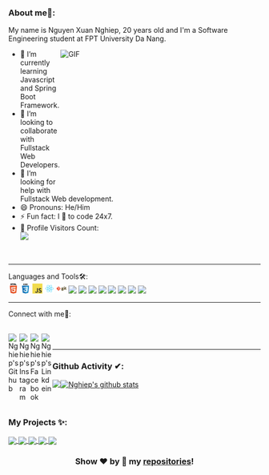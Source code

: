 ### About me🧑:
My name is Nguyen Xuan Nghiep, 20 years old and I'm a Software Engineering student at FPT University Da Nang.

<img align="right" alt="GIF" src="https://cdn.dribbble.com/users/1059583/screenshots/4171367/coding-freak.gif" width="400" height="280" />

- 🌱 I’m currently learning Javascript and Spring Boot Framework.
- 👯 I’m looking to collaborate with Fullstack Web Developers.
- 🤔 I’m looking for help with Fullstack Web development.
- 😄 Pronouns: He/Him
- ⚡ Fun fact: I 💖 to code 24x7.
- 🎢 Profile Visitors Count:  
![](https://visitor-badge.glitch.me/badge?page_id=nxn1710)

<br/>

---

Languages and Tools🛠:
  <br/>
<code><img height="20" src="https://raw.githubusercontent.com/github/explore/80688e429a7d4ef2fca1e82350fe8e3517d3494d/topics/html/html.png"></code>
<code><img height="20" src="https://raw.githubusercontent.com/github/explore/80688e429a7d4ef2fca1e82350fe8e3517d3494d/topics/css/css.png"></code>
<code><img height="20" src="https://raw.githubusercontent.com/github/explore/80688e429a7d4ef2fca1e82350fe8e3517d3494d/topics/javascript/javascript.png"></code>
<code><img height="20" src="https://raw.githubusercontent.com/github/explore/80688e429a7d4ef2fca1e82350fe8e3517d3494d/topics/react/react.png"></code> 
<code><img height="20" src="https://raw.githubusercontent.com/github/explore/80688e429a7d4ef2fca1e82350fe8e3517d3494d/topics/git/git.png"></code>
<code><img height="20" src="https://upload.wikimedia.org/wikipedia/commons/thumb/a/ae/Github-desktop-logo-symbol.svg/1024px-Github-desktop-logo-symbol.svg.png"></code>
<code><img height="20" src="https://dzone.com/storage/temp/12434118-spring-boot-logo.png"></code>
<code><img height="20" src="https://upload.wikimedia.org/wikipedia/commons/thumb/b/b2/Bootstrap_logo.svg/1024px-Bootstrap_logo.svg.png"></code>
<code><img height="20" src="https://upload.wikimedia.org/wikipedia/commons/thumb/c/c3/Python-logo-notext.svg/768px-Python-logo-notext.svg.png"></code>
<code><img height="20" src="https://pivotal.gallerycdn.vsassets.io/extensions/pivotal/vscode-boot-dev-pack/0.0.8/1537205812649/Microsoft.VisualStudio.Services.Icons.Default"></code>
<code><img height="20" src="https://upload.wikimedia.org/wikipedia/en/d/d2/Sublime_Text_3_logo.png"></code>
<code><img height="20" src="https://brandslogos.com/wp-content/uploads/images/large/java-logo-1.png"></code>
<code><img height="20" src="https://upload.wikimedia.org/wikipedia/commons/thumb/9/9a/Visual_Studio_Code_1.35_icon.svg/1024px-Visual_Studio_Code_1.35_icon.svg.png"></code>

---

Connect with me🤝:

<br/>


<a href="https://github.com/nxn1710">
  <img align="left" alt="Nghiep's Github" width="22px" src="https://upload.wikimedia.org/wikipedia/commons/thumb/a/ae/Github-desktop-logo-symbol.svg/1024px-Github-desktop-logo-symbol.svg.png" />
</a>

<a href="https://instagram.com/nguyenxuannghiep/">
  <img align="left" alt="Nghiep's Instagram" width="22px" src="https://upload.wikimedia.org/wikipedia/commons/thumb/a/a5/Instagram_icon.png/600px-Instagram_icon.png" />
</a>

<a href="https://www.facebook.com/nxn1710">
  <img align="left" alt="Nghiep's Facebook" width="22px" src="https://facebookbrand.com/wp-content/uploads/2019/04/f_logo_RGB-Hex-Blue_512.png?w=512&h=512" />
</a>

<a href="https://linkedin.com/in/nxn1710/">
  <img align="left" alt="Nghiep's Linkdein" width="22px" src="https://cdn3.iconfinder.com/data/icons/inficons/512/linkedin.png" />
</a>

<br/>


---

### Github Activity ✔:

<a href="https://github.com/nxn1710">
  <img align="left" src="https://github-readme-stats.vercel.app/api/top-langs/?username=Nxn1710&theme=tokyonight" />
  </a>

<a href="https://github.com/nxn1710">
 <img align="center" src="https://github-readme-stats.vercel.app/api?username=Nxn1710&show_icons=true&theme=tokyonight&line_height=27" alt="Nghiep's github stats"/>
</a>

<br/>
<br/>
<br/>

### My Projects ✨:
  
<a href="https://github.com/ForFunSE1404/Appleshop_PRJ321">
  <img align="center" src="https://github-readme-stats.vercel.app/api/pin/?username=ForFunSE1404&repo=Appleshop_PRJ321&theme=tokyonight" />
</a>

<a href="https://github.com/nxn1710/Mini-Market-Management-Software">
 <img align="center" src="https://github-readme-stats.vercel.app/api/pin/?username=nxn1710&repo=Mini-Market-Management-Software&theme=tokyonight" />
</a>

<a href="https://github.com/nxn1710/discord_bot">
  <img align="center" src="https://github-readme-stats.vercel.app/api/pin/?username=nxn1710&repo=discord_bot&theme=tokyonight" />
</a>

<a href="https://github.com/nxn1710/ValidatorForm">
 <img align="center" src="https://github-readme-stats.vercel.app/api/pin/?username=nxn1710&repo=ValidatorForm&theme=tokyonight" />
</a>

<a href="https://github.com/nxn1710/shoppingcart_react-redux">
 <img align="center" src="https://github-readme-stats.vercel.app/api/pin/?username=nxn1710&repo=shoppingcart_react-redux&theme=tokyonight" />
</a>


<div align="center">
  

### Show ❤️ by 🌟 my [repositories](https://github.com/Nxn1710?tab=repositories)!

</div>
<!-- -----
Credits: [Davekibh](https://github.com/Davekibh)

Last Edited on: 15/01/2021 -->
